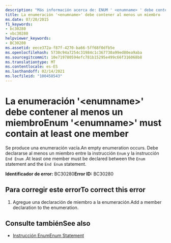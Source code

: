 ```yaml
---
description: "Más información acerca de: ENUM ' <enumname> ' debe contener al menos un miembro"
title: La enumeración '<enumname>' debe contener al menos un miembro
ms.date: 07/20/2015
f1_keywords:
- bc30280
- vbc30280
helpviewer_keywords:
- BC30280
ms.assetid: eece372a-f87f-4270-ba66-5ff68f0dfb5e
ms.openlocfilehash: 5730c94a7254c31984c1c367730a99ed80ea9aba
ms.sourcegitcommit: 10e719780594efc781b15295e499c66f316068b8
ms.translationtype: MT
ms.contentlocale: es-ES
ms.lasthandoff: 02/14/2021
ms.locfileid: "100458543"
---
```

# <a name="enum-enumname-must-contain-at-least-one-member"></a><span data-ttu-id="71500-103">La enumeración '\<enumname>' debe contener al menos un miembro</span><span class="sxs-lookup"><span data-stu-id="71500-103">Enum '\<enumname>' must contain at least one member</span></span>

<span data-ttu-id="71500-104">Se produce una enumeración vacía.</span><span class="sxs-lookup"><span data-stu-id="71500-104">An empty enumeration occurs.</span></span> <span data-ttu-id="71500-105">Debe declararse al menos un miembro entre la instrucción `Enum` y la instrucción `End Enum` .</span><span class="sxs-lookup"><span data-stu-id="71500-105">At least one member must be declared between the `Enum` statement and the `End Enum` statement.</span></span>  
  
 <span data-ttu-id="71500-106">**Identificador de error:** BC30280</span><span class="sxs-lookup"><span data-stu-id="71500-106">**Error ID:** BC30280</span></span>  
  
## <a name="to-correct-this-error"></a><span data-ttu-id="71500-107">Para corregir este error</span><span class="sxs-lookup"><span data-stu-id="71500-107">To correct this error</span></span>  
  
1. <span data-ttu-id="71500-108">Agregue una declaración de miembro a la enumeración.</span><span class="sxs-lookup"><span data-stu-id="71500-108">Add a member declaration to the enumeration.</span></span>  
  
## <a name="see-also"></a><span data-ttu-id="71500-109">Consulte también</span><span class="sxs-lookup"><span data-stu-id="71500-109">See also</span></span>

- [<span data-ttu-id="71500-110">Instrucción Enum</span><span class="sxs-lookup"><span data-stu-id="71500-110">Enum Statement</span></span>](../language-reference/statements/enum-statement.md)
